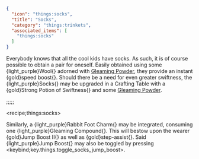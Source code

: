 ```json
{
  "icon": "things:socks",
  "title": "Socks",
  "category": "things:trinkets",
  "associated_items": [
    "things:socks"
  ]
}
```

Everybody knows that all the cool kids have socks. As such, it is of course possible to obtain a pair for oneself.
Easily obtained using some {light_purple}Wool{} adorned with [Gleaming Powder](^things:items/gleaming_materials), they
provide an instant {gold}speed boost{}. Should there be a need for even greater swiftness, the {light_purple}Socks{} may
be upgraded in a Crafting Table with a {gold}Strong Potion of Swiftness{} and some [Gleaming Powder](^things:items/gleaming_materials).

;;;;;

<recipe;things:socks>

Similarly, a {light_purple}Rabbit Foot Charm{} may be integrated, consuming one {light_purple}Gleaming Compound{}. This
will bestow upon the wearer {gold}Jump Boost II{} as well as {gold}step-assist{}. Said {light_purple}Jump Boost{} may
also be toggled by pressing <keybind;key.things.toggle_socks_jump_boost>.